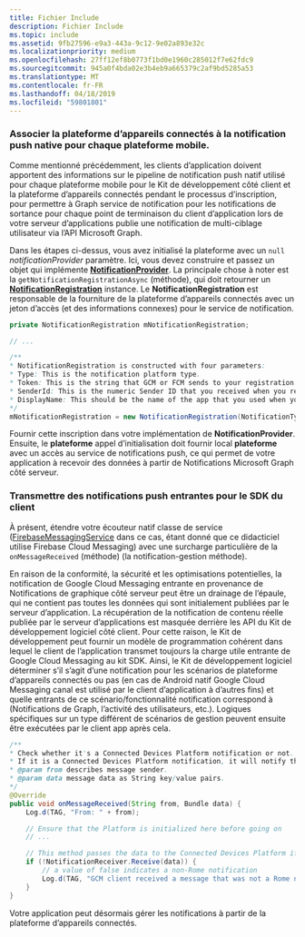 ```yaml
---
title: Fichier Include
description: Fichier Include
ms.topic: include
ms.assetid: 9fb27596-e9a3-443a-9c12-9e02a893e32c
ms.localizationpriority: medium
ms.openlocfilehash: 27ff12ef8b0773f1bd0e1960c285012f7e62fdc9
ms.sourcegitcommit: 945a0f4bda02e3b4eb9a665379c2af9bd5285a53
ms.translationtype: MT
ms.contentlocale: fr-FR
ms.lasthandoff: 04/18/2019
ms.locfileid: "59801801"
---
```

### <a name="associate-the-connected-devices-platform-with-the-native-push-notification-for-each-mobile-platform"></a>Associer la plateforme d’appareils connectés à la notification push native pour chaque plateforme mobile. 

Comme mentionné précédemment, les clients d’application doivent apportent des informations sur le pipeline de notification push natif utilisé pour chaque plateforme mobile pour le Kit de développement côté client et la plateforme d’appareils connectés pendant le processus d’inscription, pour permettre à Graph service de notification pour les notifications de sortance pour chaque point de terminaison du client d’application lors de votre serveur d’applications publie une notification de multi-ciblage utilisateur via l’API Microsoft Graph.

Dans les étapes ci-dessus, vous avez initialisé la plateforme avec un `null` *notificationProvider* paramètre. Ici, vous devez construire et passez un objet qui implémente  **[NotificationProvider](https://docs.microsoft.com/java/api/com.microsoft.connecteddevices.core._notification_provider)**. La principale chose à noter est la `getNotificationRegistrationAsync` (méthode), qui doit retourner un **[NotificationRegistration](https://docs.microsoft.com/java/api/com.microsoft.connecteddevices.core._notification_registration)** instance. Le **NotificationRegistration** est responsable de la fourniture de la plateforme d’appareils connectés avec un jeton d’accès (et des informations connexes) pour le service de notification.

```java
private NotificationRegistration mNotificationRegistration;

// ...

/**
* NotificationRegistration is constructed with four parameters:
* Type: This is the notification platform type.
* Token: This is the string that GCM or FCM sends to your registration intent service.
* SenderId: This is the numeric Sender ID that you received when you registered your app for push notifications.
* DisplayName: This should be the name of the app that you used when you registered it on the Microsoft dev portal. 
*/
mNotificationRegistration = new NotificationRegistration(NotificationType.FCM, token, FCM_SENDER_ID, "MyAppName");
```

Fournir cette inscription dans votre implémentation de **NotificationProvider**. Ensuite, le **plateforme** appel d’initialisation doit fournir local **plateforme** avec un accès au service de notifications push, ce qui permet de votre application à recevoir des données à partir de Notifications Microsoft Graph côté serveur. 

### <a name="pass-incoming-push-notifications-to-the-client-sdk"></a>Transmettre des notifications push entrantes pour le SDK du client
À présent, étendre votre écouteur natif classe de service ([FirebaseMessagingService](https://firebase.google.com/docs/reference/android/com/google/firebase/messaging/FirebaseMessagingService) dans ce cas, étant donné que ce didacticiel utilise Firebase Cloud Messaging) avec une surcharge particulière de la `onMessageReceived` (méthode) (la notification-gestion méthode).

En raison de la conformité, la sécurité et les optimisations potentielles, la notification de Google Cloud Messaging entrante en provenance de Notifications de graphique côté serveur peut être un drainage de l’épaule, qui ne contient pas toutes les données qui sont initialement publiées par le serveur d’application. La récupération de la notification de contenu réelle publiée par le serveur d’applications est masquée derrière les API du Kit de développement logiciel côté client. Pour cette raison, le Kit de développement peut fournir un modèle de programmation cohérent dans lequel le client de l’application transmet toujours la charge utile entrante de Google Cloud Messaging au kit SDK. Ainsi, le Kit de développement logiciel déterminer s’il s’agit d’une notification pour les scénarios de plateforme d’appareils connectés ou pas (en cas de Android natif Google Cloud Messaging canal est utilisé par le client d’application à d’autres fins) et quelle entrants de ce scénario/fonctionnalité notification correspond à (Notifications de Graph, l’activité des utilisateurs, etc.). Logiques spécifiques sur un type différent de scénarios de gestion peuvent ensuite être exécutées par le client app après cela. 

```java
/**
* Check whether it's a Connected Devices Platform notification or not.
* If it is a Connected Devices Platform notification, it will notify the apps with the information in the notification.
* @param from describes message sender.
* @param data message data as String key/value pairs.
*/
@Override
public void onMessageReceived(String from, Bundle data) {
    Log.d(TAG, "From: " + from);

    // Ensure that the Platform is initialized here before going on
    // ...

    // This method passes the data to the Connected Devices Platform if is compatible.
    if (!NotificationReceiver.Receive(data)) {
        // a value of false indicates a non-Rome notification
        Log.d(TAG, "GCM client received a message that was not a Rome notification");
    }
}
```

Votre application peut désormais gérer les notifications à partir de la plateforme d’appareils connectés.


